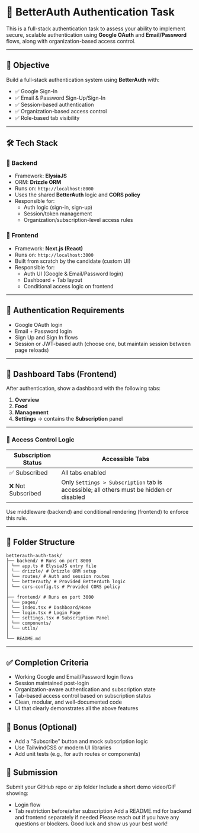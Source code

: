 # 🔐 BetterAuth Authentication Task

This is a full-stack authentication task to assess your ability to implement secure, scalable authentication using **Google OAuth** and **Email/Password** flows, along with organization-based access control.

---

## 📌 Objective

Build a full-stack authentication system using **BetterAuth** with:

- ✅ Google Sign-In
- ✅ Email & Password Sign-Up/Sign-In
- ✅ Session-based authentication
- ✅ Organization-based access control
- ✅ Role-based tab visibility

---

## 🛠️ Tech Stack

### 🔧 Backend
- Framework: **ElysiaJS**
- ORM: **Drizzle ORM**
- Runs on: `http://localhost:8000`
- Uses the shared **BetterAuth** logic and **CORS policy**
- Responsible for:
  - Auth logic (sign-in, sign-up)
  - Session/token management
  - Organization/subscription-level access rules

### 🔧 Frontend
- Framework: **Next.js (React)**
- Runs on: `http://localhost:3000`
- Built from scratch by the candidate (custom UI)
- Responsible for:
  - Auth UI (Google & Email/Password login)
  - Dashboard + Tab layout
  - Conditional access logic on frontend

---

## 🔐 Authentication Requirements

- Google OAuth login
- Email + Password login
- Sign Up and Sign In flows
- Session or JWT-based auth (choose one, but maintain session between page reloads)

---

## 🧩 Dashboard Tabs (Frontend)

After authentication, show a dashboard with the following tabs:

1. **Overview**
2. **Food**
3. **Management**
4. **Settings** → contains the **Subscription** panel

---

### 🔐 Access Control Logic

| Subscription Status | Accessible Tabs                                    |
|---------------------|----------------------------------------------------|
| ✅ Subscribed        | All tabs enabled                                   |
| ❌ Not Subscribed    | Only `Settings > Subscription` tab is accessible; all others must be hidden or disabled |

Use middleware (backend) and conditional rendering (frontend) to enforce this rule.

---

## 📂 Folder Structure
```
betterauth-auth-task/
├── backend/ # Runs on port 8000
│ └── app.ts # ElysiaJS entry file
│ └── drizzle/ # Drizzle ORM setup
│ └── routes/ # Auth and session routes
│ └── betterauth/ # Provided BetterAuth logic
│ └── cors-config.ts # Provided CORS policy
│
├── frontend/ # Runs on port 3000
│ └── pages/
│ └── index.tsx # Dashboard/Home
│ └── login.tsx # Login Page
│ └── settings.tsx # Subscription Panel
│ └── components/
│ └── utils/
│
└── README.md
```

---

## ✅ Completion Criteria

- Working Google and Email/Password login flows
- Session maintained post-login
- Organization-aware authentication and subscription state
- Tab-based access control based on subscription status
- Clean, modular, and well-documented code
- UI that clearly demonstrates all the above features


## 🧪 Bonus (Optional)

- Add a "Subscribe" button and mock subscription logic
- Use TailwindCSS or modern UI libraries
- Add unit tests (e.g., for auth routes or components)

## 🧾 Submission

Submit your GitHub repo or zip folder
Include a short demo video/GIF showing:
- Login flow
- Tab restriction before/after subscription
Add a README.md for backend and frontend separately if needed
Please reach out if you have any questions or blockers. Good luck and show us your best work!
